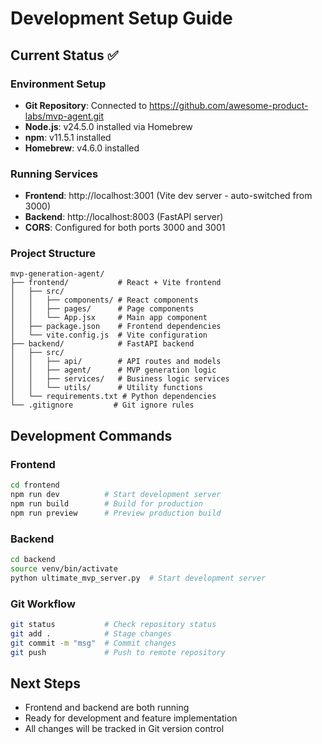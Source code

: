 # Development Setup Guide

## Current Status ✅

### Environment Setup
- **Git Repository**: Connected to https://github.com/awesome-product-labs/mvp-agent.git
- **Node.js**: v24.5.0 installed via Homebrew
- **npm**: v11.5.1 installed
- **Homebrew**: v4.6.0 installed

### Running Services
- **Frontend**: http://localhost:3001 (Vite dev server - auto-switched from 3000)
- **Backend**: http://localhost:8003 (FastAPI server)
- **CORS**: Configured for both ports 3000 and 3001

### Project Structure
```
mvp-generation-agent/
├── frontend/           # React + Vite frontend
│   ├── src/
│   │   ├── components/ # React components
│   │   ├── pages/      # Page components
│   │   └── App.jsx     # Main app component
│   ├── package.json    # Frontend dependencies
│   └── vite.config.js  # Vite configuration
├── backend/            # FastAPI backend
│   ├── src/
│   │   ├── api/        # API routes and models
│   │   ├── agent/      # MVP generation logic
│   │   ├── services/   # Business logic services
│   │   └── utils/      # Utility functions
│   └── requirements.txt # Python dependencies
└── .gitignore         # Git ignore rules
```

## Development Commands

### Frontend
```bash
cd frontend
npm run dev          # Start development server
npm run build        # Build for production
npm run preview      # Preview production build
```

### Backend
```bash
cd backend
source venv/bin/activate
python ultimate_mvp_server.py  # Start development server
```

### Git Workflow
```bash
git status           # Check repository status
git add .            # Stage changes
git commit -m "msg"  # Commit changes
git push             # Push to remote repository
```

## Next Steps
- Frontend and backend are both running
- Ready for development and feature implementation
- All changes will be tracked in Git version control
